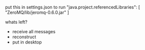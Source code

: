 put this in settings.json to run 
"java.project.referencedLibraries": [
    "ZeroMQ/lib/jeromq-0.6.0.jar"
]

whats left?

- receive all messages
- reconstruct
- put in desktop 